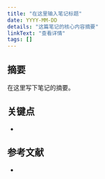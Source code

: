 ```yaml
---
title: "在这里输入笔记标题"
date: YYYY-MM-DD
details: "这篇笔记的核心内容摘要"
linkText: "查看详情"
tags: []
---
```


## 摘要

在这里写下笔记的摘要。

## 关键点

- 

## 参考文献

- 
